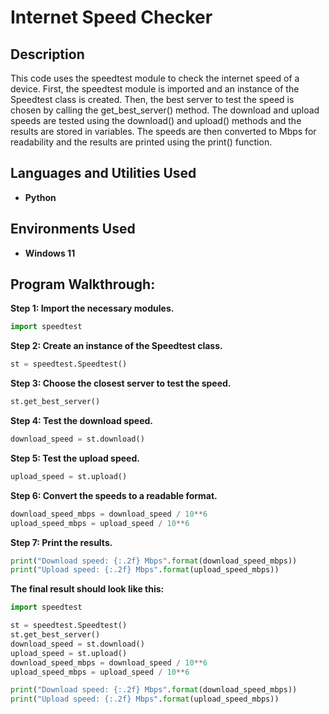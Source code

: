 <h1>Internet Speed Checker</h1>

<h2>Description</h2>
This code uses the speedtest module to check the internet speed of a device. First, the speedtest module is imported and an instance of the Speedtest class is created. Then, the best server to test the speed is chosen by calling the get_best_server() method. The download and upload speeds are tested using the download() and upload() methods and the results are stored in variables. The speeds are then converted to Mbps for readability and the results are printed using the print() function.
<br />


<h2>Languages and Utilities Used</h2>

- <b>Python</b> 

<h2>Environments Used </h2>

- <b>Windows 11</b>

<h2>Program Walkthrough:</h2>

<b>Step 1: Import the necessary modules.</b>

```python
import speedtest
```
<b>Step 2: Create an instance of the Speedtest class.</b>

```python
st = speedtest.Speedtest()
```

<b>Step 3: Choose the closest server to test the speed.</b>

```python
st.get_best_server()
```
<b>Step 4: Test the download speed.</b>

```python
download_speed = st.download()
```
<b>Step 5: Test the upload speed.</b>

```python
upload_speed = st.upload()
```
<b>Step 6: Convert the speeds to a readable format.</b>

```python
download_speed_mbps = download_speed / 10**6
upload_speed_mbps = upload_speed / 10**6
```
<b>Step 7: Print the results.</b>

```python
print("Download speed: {:.2f} Mbps".format(download_speed_mbps))
print("Upload speed: {:.2f} Mbps".format(upload_speed_mbps))
```

<b> The final result should look like this:</b>
```python
import speedtest

st = speedtest.Speedtest()
st.get_best_server()
download_speed = st.download()
upload_speed = st.upload()
download_speed_mbps = download_speed / 10**6
upload_speed_mbps = upload_speed / 10**6

print("Download speed: {:.2f} Mbps".format(download_speed_mbps))
print("Upload speed: {:.2f} Mbps".format(upload_speed_mbps))
```
